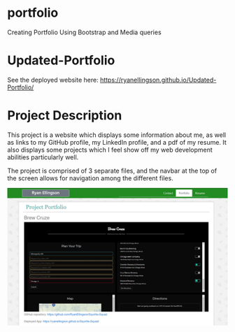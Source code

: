 # portfolio
Creating Portfolio Using Bootstrap and Media queries
# Updated-Portfolio

See the deployed website here: 
https://ryanellingson.github.io/Updated-Portfolio/

# Project Description

This project is a website which displays some information about me, as well as links to my GitHub profile, my LinkedIn profile, and a pdf of my resume.  It also displays some projects which I feel show off my web development abilities particularly well.

The project is comprised of 3 separate files, and the navbar at the top of the screen allows for navigation among the different files.

![Screenshot of portfolio](https://github.com/RyanEllingson/Updated-Portfolio/blob/master/assets/images/portfolio-screenshot.JPG)